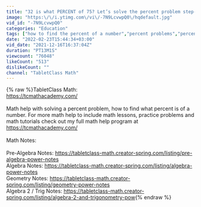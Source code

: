 ```yaml
---
title: "32 is what PERCENT of 75? Let’s solve the percent problem step-by-step…."
image: "https:\/\/i.ytimg.com\/vi\/-7N9LcvwpQ0\/hqdefault.jpg"
vid_id: "-7N9LcvwpQ0"
categories: "Education"
tags: ["how to find the percent of a number","percent problems","percent word problems"]
date: "2022-02-23T15:44:34+03:00"
vid_date: "2021-12-16T16:37:04Z"
duration: "PT13M1S"
viewcount: "76048"
likeCount: "513"
dislikeCount: ""
channel: "TabletClass Math"
---
```

{% raw %}TabletClass Math:<br /><a rel="nofollow" target="blank" href="https://tcmathacademy.com/">https://tcmathacademy.com/</a> <br /><br />Math help with solving a percent problem, how to find what percent is of a number.  For more math help to include math lessons, practice problems and math tutorials check out my full math help program at  <a rel="nofollow" target="blank" href="https://tcmathacademy.com/">https://tcmathacademy.com/</a> <br /> <br />Math Notes: <br /><br />Pre-Algebra Notes:  <a rel="nofollow" target="blank" href="https://tabletclass-math.creator-spring.com/listing/pre-algebra-power-notes">https://tabletclass-math.creator-spring.com/listing/pre-algebra-power-notes</a> <br />Algebra Notes:  <a rel="nofollow" target="blank" href="https://tabletclass-math.creator-spring.com/listing/algebra-power-notes">https://tabletclass-math.creator-spring.com/listing/algebra-power-notes</a> <br />Geometry Notes:  <a rel="nofollow" target="blank" href="https://tabletclass-math.creator-spring.com/listing/geometry-power-notes">https://tabletclass-math.creator-spring.com/listing/geometry-power-notes</a> <br />Algebra 2 / Trig Notes:  <a rel="nofollow" target="blank" href="https://tabletclass-math.creator-spring.com/listing/algebra-2-and-trigonometry-pow">https://tabletclass-math.creator-spring.com/listing/algebra-2-and-trigonometry-pow</a>{% endraw %}
